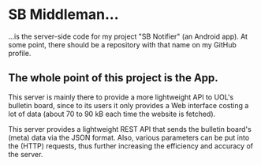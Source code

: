 # SB Middleman...
...is the server-side code for my project "SB Notifier" (an Android app). At some point, there should be a
repository with that name on my GitHub profile.

## The whole point of this project is the App.
This server is mainly there to provide a more lightweight API to UOL's bulletin board, since to
its users it only provides a Web interface costing a lot of data (about 70 to 90 kB each
time the website is fetched).

This server provides a lightweight REST API that sends the bulletin board's (meta) data via the JSON format.
Also, various parameters can be put into the (HTTP) requests, thus further increasing the efficiency and accuracy of
the server.
